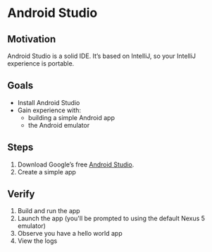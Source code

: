 # Android Studio

## Motivation

Android Studio is a solid IDE. It’s based on IntelliJ, so your IntelliJ experience is portable.


## Goals

* Install Android Studio
* Gain experience with:
  * building a simple Android app
  * the Android emulator


## Steps 

1. Download Google’s free [Android Studio](https://developer.android.com/sdk/installing/studio.html). 
2. Create a simple app


## Verify

1. Build and run the app
1. Launch the app (you'll be prompted to using the default Nexus 5 emulator)
1. Observe you have a hello world app
1. View the logs
